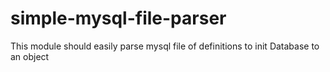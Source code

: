 # simple-mysql-file-parser
This module should easily parse mysql file of definitions to init Database to an object
